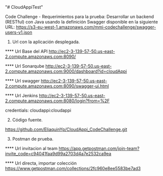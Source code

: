 "# CloudAppiTest" 

Code Challenge - 
Requerimientos para la prueba:
Desarrollar un backend (RESTful) con Java usando la definición Swagger disponible en la siguiente URL:
https://s3-eu-west-1.amazonaws.com/mmi-codechallenge/swagger-users-v1.json

1) Url con la aplicación desplegada.

**** Url Base del API
http://ec2-3-139-57-50.us-east-2.compute.amazonaws.com:8090/ 

**** Url Sonarqube
http://ec2-3-139-57-50.us-east-2.compute.amazonaws.com:9000/dashboard?id=cloudAppi

**** Url swagger
http://ec2-3-139-57-50.us-east-2.compute.amazonaws.com:8090/swagger-ui.html

**** Url Jenkins
http://ec2-3-139-57-50.us-east-2.compute.amazonaws.com:8080/login?from=%2F 

credentials: cloudappi:cloudappi


2) Código fuente.

https://github.com/EliaquinYp/CloudAppi_CodeChallenge.git

3) Postman de prueba.

**** Url invitacion al team
https://app.getpostman.com/join-team?invite_code=c94041faa9d99a2703d4a7e2532ca9ea

**** Url directa, importar colección
https://www.getpostman.com/collections/2fc960e8ee5583be7ad3


